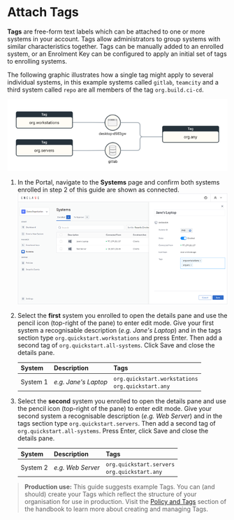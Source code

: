# Attach Tags

**Tags** are free-form text labels which can be attached to one or more systems in your account. Tags allow administrators to group systems with similar characteristics together. Tags can be manually added to an enrolled system, or an Enrolment Key can be configured to apply an initial set of tags to enrolling systems.

The following graphic illustrates how a single tag might apply to several individual systems, in this example systems called `gitlab`, `teamcity` and a third system called `repo` are all members of the tag `org.build.ci-cd`.

![Illustration of how tags are applied to systems](/images/quick-start/tags.png)

1. In the Portal, navigate to the **Systems** page and confirm both systems enrolled in step 2 of this guide are shown as connected.
   ![Illustration of how tags are applied to systems](/images/quick-start/system-details-pane.png)
2. Select the **first** system you enrolled to open the details pane and use the pencil icon (top-right of the pane) to enter edit mode. Give your first system a recognisable description (_e.g. Jane's Laptop_) and in the tags section type `org.quickstart.workstations` and press Enter. Then add a second tag of `org.quickstart.all-systems`. Click Save and close the details pane.

    | System   | Description          | Tags                          |
    |----------|----------------------|-------------------------------|
    | System 1 | _e.g. Jane's Laptop_ | `org.quickstart.workstations`<br />`org.quickstart.any` |

3. Select the **second** system you enrolled to open the details pane and use the pencil icon (top-right of the pane) to enter edit mode. Give your second system a recognisable description (_e.g. Web Server_) and in the tags section type `org.quickstart.servers`. Then add a second tag of `org.quickstart.all-systems`. Press Enter, click Save and close the details pane.

    | System   | Description          | Tags                          |
    |----------|----------------------|-------------------------------|
    | System 2 | _e.g. Web Server_    | `org.quickstart.servers`<br />`org.quickstart.any` |

> **Production use:** This guide suggests example Tags. You can (and should) create your Tags which reflect the structure of your organisation for use in production. Visit the [Policy and Tags](handbook/policies-and-tags.md) section of the handbook to learn more about creating and managing Tags.
